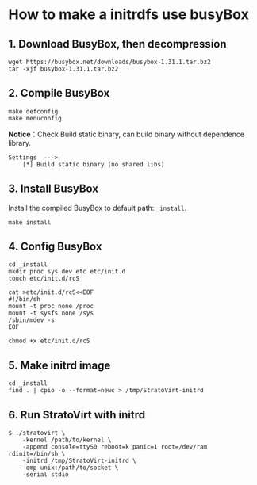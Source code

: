 # How to make a initrdfs use busyBox

## 1. Download BusyBox, then decompression

``` shell
wget https://busybox.net/downloads/busybox-1.31.1.tar.bz2
tar -xjf busybox-1.31.1.tar.bz2
```

## 2. Compile BusyBox

``` shell
make defconfig
make menuconfig
```

**Notice**：Check Build static binary, can build binary without dependence library.

```text
Settings  --->
    [*] Build static binary (no shared libs)
```

## 3. Install BusyBox

Install the compiled BusyBox to default path: `_install`.

``` shell
make install
```

## 4. Config BusyBox

```shell
cd _install
mkdir proc sys dev etc etc/init.d
touch etc/init.d/rcS

cat >etc/init.d/rcS<<EOF
#!/bin/sh
mount -t proc none /proc
mount -t sysfs none /sys
/sbin/mdev -s
EOF

chmod +x etc/init.d/rcS
```

## 5. Make initrd image

```shell
cd _install
find . | cpio -o --format=newc > /tmp/StratoVirt-initrd
```

## 6. Run StratoVirt with initrd

```shell
$ ./stratovirt \
    -kernel /path/to/kernel \
    -append console=ttyS0 reboot=k panic=1 root=/dev/ram rdinit=/bin/sh \
    -initrd /tmp/StratoVirt-initrd \
    -qmp unix:/path/to/socket \
    -serial stdio
```

